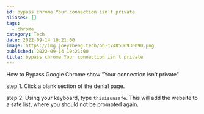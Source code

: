```yaml
---
id: bypass chrome Your connection isn't private
aliases: []
tags:
  - chrome
category: Tech
date: 2022-09-14 10:21:00
image: https://img.joeyzheng.tech/ob-1748506930090.png
published: 2022-09-14 10:21:00
title: bypass chrome Your connection isn't private
---
```

How to Bypass Google Chrome show "Your connection isn't private"

step 1. Click a blank section of the denial page.

step 2. Using your keyboard, type `thisisunsafe`. This will add the website to a safe list, where you should not be prompted again.
